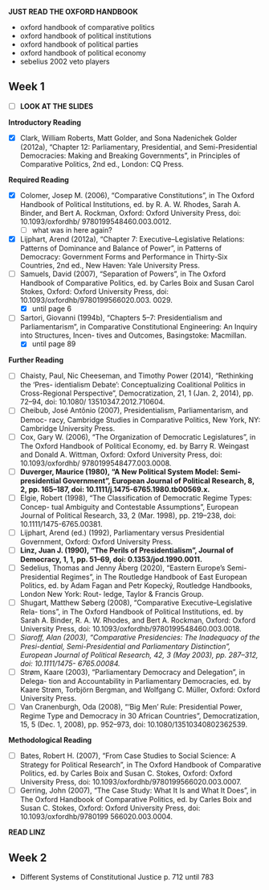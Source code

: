 **JUST READ THE OXFORD HANDBOOK**
- oxford handbook of comparative politics
- oxford handbook of political institutions
- oxford handbook of political parties
- oxford handbook of political economy
- sebelius 2002 veto players

## Week 1
- [ ] **LOOK AT THE SLIDES**

**Introductory Reading**

- [x] Clark, William Roberts, Matt Golder, and Sona Nadenichek Golder (2012a), “Chapter 12: Parliamentary, Presidential, and Semi-Presidential Democracies: Making and Breaking Governments”, in Principles of Comparative Politics, 2nd ed., London: CQ Press.

**Required Reading**
- [x] Colomer, Josep M. (2006), “Comparative Constitutions”, in The Oxford Handbook of Political Institutions, ed. by R. A. W. Rhodes, Sarah A. Binder, and Bert A. Rockman, Oxford: Oxford University Press, doi: 10.1093/oxfordhb/ 9780199548460.003.0012.
	- [ ] what was in here again?
- [x] Lijphart, Arend (2012a), “Chapter 7: Executive–Legislative Relations: Patterns of Dominance and Balance of Power”, in Patterns of Democracy: Government Forms and Performance in Thirty-Six Countries, 2nd ed., New Haven: Yale University Press.
- [ ] Samuels, David (2007), “Separation of Powers”, in The Oxford Handbook of Comparative Politics, ed. by Carles Boix and Susan Carol Stokes, Oxford: Oxford University Press, doi: 10.1093/oxfordhb/9780199566020.003. 0029.
	- [x] until page 6
- [ ] Sartori, Giovanni (1994b), “Chapters 5–7: Presidentialism and Parliamentarism”, in Comparative Constitutional Engineering: An Inquiry into Structures, Incen- tives and Outcomes, Basingstoke: Macmillan.
	- [x] until page 89

**Further Reading**
- [ ] Chaisty, Paul, Nic Cheeseman, and Timothy Power (2014), “Rethinking the ‘Pres- identialism Debate’: Conceptualizing Coalitional Politics in Cross-Regional Perspective”, Democratization, 21, 1 (Jan. 2, 2014), pp. 72–94, doi: 10.1080/ 13510347.2012.710604.
- [ ] Cheibub, José Antônio (2007), Presidentialism, Parliamentarism, and Democ- racy, Cambridge Studies in Comparative Politics, New York, NY: Cambridge University Press.
- [ ] Cox, Gary W. (2006), “The Organization of Democratic Legislatures”, in The Oxford Handbook of Political Economy, ed. by Barry R. Weingast and Donald A. Wittman, Oxford: Oxford University Press, doi: 10.1093/oxfordhb/ 9780199548477.003.0008.
- [ ] **Duverger, Maurice (1980), “A New Political System Model: Semi-presidential Government”, European Journal of Political Research, 8, 2, pp. 165–187, doi: 10.1111/j.1475-6765.1980.tb00569.x.**
- [ ] Elgie, Robert (1998), “The Classification of Democratic Regime Types: Concep- tual Ambiguity and Contestable Assumptions”, European Journal of Political Research, 33, 2 (Mar. 1998), pp. 219–238, doi: 10.1111/1475-6765.00381.
- [ ] Lijphart, Arend (ed.) (1992), Parliamentary versus Presidential Government, Oxford: Oxford University Press.
- [ ] **Linz, Juan J. (1990), “The Perils of Presidentialism”, Journal of Democracy, 1, 1, pp. 51–69, doi: 0.1353/jod.1990.0011.**
- [ ] Sedelius, Thomas and Jenny Åberg (2020), “Eastern Europe’s Semi-Presidential Regimes”, in The Routledge Handbook of East European Politics, ed. by Adam Fagan and Petr Kopecký, Routledge Handbooks, London New York: Rout- ledge, Taylor & Francis Group.
- [ ] Shugart, Matthew Søberg (2008), “Comparative Executive–Legislative Rela- tions”, in The Oxford Handbook of Political Institutions, ed. by Sarah A. Binder, R. A. W. Rhodes, and Bert A. Rockman, Oxford: Oxford University Press, doi: 10.1093/oxfordhb/9780199548460.003.0018.  
- [ ] *Siaroff, Alan (2003), “Comparative Presidencies: The Inadequacy of the Presi-dential, Semi-Presidential and Parliamentary Distinction”, European Journal of Political Research, 42, 3 (May 2003), pp. 287–312, doi: 10.1111/1475- 6765.00084.*
- [ ] Strøm, Kaare (2003), “Parliamentary Democracy and Delegation”, in Delega- tion and Accountability in Parliamentary Democracies, ed. by Kaare Strøm, Torbjörn Bergman, and Wolfgang C. Müller, Oxford: Oxford University Press.
- [ ] Van Cranenburgh, Oda (2008), “‘Big Men’ Rule: Presidential Power, Regime Type and Democracy in 30 African Countries”, Democratization, 15, 5 (Dec. 1, 2008), pp. 952–973, doi: 10.1080/13510340802362539.

**Methodological Reading**
- [ ] Bates, Robert H. (2007), “From Case Studies to Social Science: A Strategy for Political Research”, in The Oxford Handbook of Comparative Politics, ed. by Carles Boix and Susan C. Stokes, Oxford: Oxford University Press, doi: 10.1093/oxfordhb/9780199566020.003.0007.
- [ ] Gerring, John (2007), “The Case Study: What It Is and What It Does”, in The Oxford Handbook of Comparative Politics, ed. by Carles Boix and Susan C. Stokes, Oxford: Oxford University Press, doi: 10.1093/oxfordhb/9780199 566020.003.0004.

**READ LINZ**

## Week 2
- Different Systems of Constitutional Justice p. 712
until 783